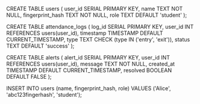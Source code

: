 <!-- users table -->
CREATE TABLE users (
  user_id SERIAL PRIMARY KEY,
  name TEXT NOT NULL,
  fingerprint_hash TEXT NOT NULL,
  role TEXT DEFAULT 'student'
);


<!-- attendance_logs table -->
CREATE TABLE attendance_logs (
  log_id SERIAL PRIMARY KEY,
  user_id INT REFERENCES users(user_id),
  timestamp TIMESTAMP DEFAULT CURRENT_TIMESTAMP,
  type TEXT CHECK (type IN ('entry', 'exit')),
  status TEXT DEFAULT 'success'
);


<!-- alerts -->
CREATE TABLE alerts (
  alert_id SERIAL PRIMARY KEY,
  user_id INT REFERENCES users(user_id),
  message TEXT NOT NULL,
  created_at TIMESTAMP DEFAULT CURRENT_TIMESTAMP,
  resolved BOOLEAN DEFAULT FALSE
);


<!-- Insert Sample Data for Testing || Use pgAdmin or psql: -->
INSERT INTO users (name, fingerprint_hash, role)
VALUES ('Alice', 'abc123fingerhash', 'student');